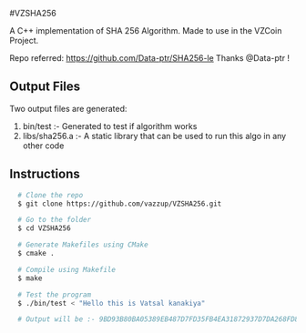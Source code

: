 #VZSHA256

A C++ implementation of SHA 256 Algorithm. Made to use in the VZCoin Project.

Repo referred: https://github.com/Data-ptr/SHA256-le Thanks @Data-ptr !

## Output Files
Two output files are generated:
1. bin/test :- Generated to test if algorithm works
2. libs/sha256.a :- A static library that can be used to run this algo in any other code

## Instructions
```bash
  # Clone the repo
  $ git clone https://github.com/vazzup/VZSHA256.git

  # Go to the folder
  $ cd VZSHA256

  # Generate Makefiles using CMake
  $ cmake .

  # Compile using Makefile
  $ make

  # Test the program 
  $ ./bin/test < "Hello this is Vatsal kanakiya"

  # Output will be :- 9BD93B80BA05389EB487D7FD35FB4EA31872937D7DA268FD895D5856CC78CAEC
```
